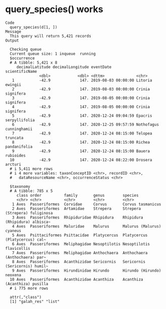 # query_species() works

    Code
      query_species(d[1, ])
    Message
      This query will return 5,421 records
    Output
      
      Checking queue
      Current queue size: 1 inqueue  running 
      $occurrence
      # A tibble: 5,421 x 8
         decimalLatitude decimalLongitude eventDate           scientificName         
                   <dbl>            <dbl> <dttm>              <chr>                  
       1           -42.9             147. 2019-08-03 00:00:00 Litoria ewingii        
       2           -42.9             147. 2019-08-03 00:00:00 Crinia signifera       
       3           -42.9             147. 2019-08-05 00:00:00 Crinia signifera       
       4           -42.9             147. 2019-08-05 00:00:00 Crinia signifera       
       5           -42.9             147. 2020-12-24 09:04:59 Epacris serpyllifolia  
       6           -42.9             147. 2020-12-25 09:57:59 Nothofagus cunninghamii
       7           -42.9             147. 2020-12-24 08:15:00 Telopea truncata       
       8           -42.9             147. 2020-12-24 08:15:00 Richea pandanifolia    
       9           -42.9             147. 2020-12-24 08:15:00 Bauera rubioides       
      10           -42.9             147. 2020-12-24 08:22:00 Drosera arcturi        
      # i 5,411 more rows
      # i 4 more variables: taxonConceptID <chr>, recordID <chr>,
      #   dataResourceName <chr>, occurrenceStatus <chr>
      
      $taxonomy
      # A tibble: 785 x 5
         class order          family       genus        species                       
         <chr> <chr>          <chr>        <chr>        <chr>                         
       1 Aves  Passeriformes  Corvidae     Corvus       Corvus tasmanicus             
       2 Aves  Passeriformes  Artamidae    Strepera     Strepera (Strepera) fuliginosa
       3 Aves  Passeriformes  Rhipiduridae Rhipidura    Rhipidura (Rhipidura) albisca~
       4 Aves  Passeriformes  Maluridae    Malurus      Malurus (Malurus) cyaneus     
       5 Aves  Psittaciformes Psittacidae  Platycercus  Platycercus (Platycercus) cal~
       6 Aves  Passeriformes  Meliphagidae Nesoptilotis Nesoptilotis flavicollis      
       7 Aves  Passeriformes  Meliphagidae Anthochaera  Anthochaera (Anthochaera) par~
       8 Aves  Passeriformes  Acanthizidae Sericornis   Sericornis (Sericornis) humil~
       9 Aves  Passeriformes  Hirundinidae Hirundo      Hirundo (Hirundo) neoxena     
      10 Aves  Passeriformes  Acanthizidae Acanthiza    Acanthiza (Acanthiza) pusilla 
      # i 775 more rows
      
      attr(,"class")
      [1] "galah_res" "list"     

